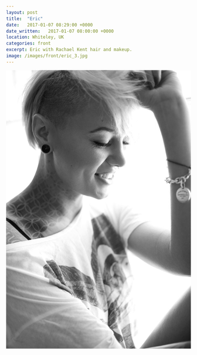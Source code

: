 ```yaml
---
layout: post
title:  "Eric"
date:   2017-01-07 08:29:00 +0000
date_written:   2017-01-07 08:00:00 +0000
location: Whiteley, UK
categories: front
excerpt: Eric with Rachael Kent hair and makeup.
image: /images/front/eric_3.jpg
---
```

<img src="/images/front/eric_3.jpg"/>
